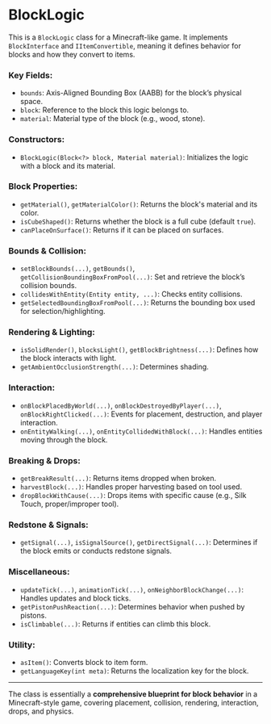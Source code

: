# BlockLogic

This is a `BlockLogic` class for a Minecraft-like game. It implements `BlockInterface` and `IItemConvertible`, meaning it defines behavior for blocks and how they convert to items.

### Key Fields:

* `bounds`: Axis-Aligned Bounding Box (AABB) for the block’s physical space.
* `block`: Reference to the block this logic belongs to.
* `material`: Material type of the block (e.g., wood, stone).

### Constructors:

* `BlockLogic(Block<?> block, Material material)`: Initializes the logic with a block and its material.

### Block Properties:

* `getMaterial()`, `getMaterialColor()`: Returns the block's material and its color.
* `isCubeShaped()`: Returns whether the block is a full cube (default `true`).
* `canPlaceOnSurface()`: Returns if it can be placed on surfaces.

### Bounds & Collision:

* `setBlockBounds(...)`, `getBounds()`, `getCollisionBoundingBoxFromPool(...)`: Set and retrieve the block’s collision bounds.
* `collidesWithEntity(Entity entity, ...)`: Checks entity collisions.
* `getSelectedBoundingBoxFromPool(...)`: Returns the bounding box used for selection/highlighting.

### Rendering & Lighting:

* `isSolidRender()`, `blocksLight()`, `getBlockBrightness(...)`: Defines how the block interacts with light.
* `getAmbientOcclusionStrength(...)`: Determines shading.

### Interaction:

* `onBlockPlacedByWorld(...)`, `onBlockDestroyedByPlayer(...)`, `onBlockRightClicked(...)`: Events for placement, destruction, and player interaction.
* `onEntityWalking(...)`, `onEntityCollidedWithBlock(...)`: Handles entities moving through the block.

### Breaking & Drops:

* `getBreakResult(...)`: Returns items dropped when broken.
* `harvestBlock(...)`: Handles proper harvesting based on tool used.
* `dropBlockWithCause(...)`: Drops items with specific cause (e.g., Silk Touch, proper/improper tool).

### Redstone & Signals:

* `getSignal(...)`, `isSignalSource()`, `getDirectSignal(...)`: Determines if the block emits or conducts redstone signals.

### Miscellaneous:

* `updateTick(...)`, `animationTick(...)`, `onNeighborBlockChange(...)`: Handles updates and block ticks.
* `getPistonPushReaction(...)`: Determines behavior when pushed by pistons.
* `isClimbable(...)`: Returns if entities can climb this block.

### Utility:

* `asItem()`: Converts block to item form.
* `getLanguageKey(int meta)`: Returns the localization key for the block.

---

The class is essentially a **comprehensive blueprint for block behavior** in a Minecraft-style game, covering placement, collision, rendering, interaction, drops, and physics.